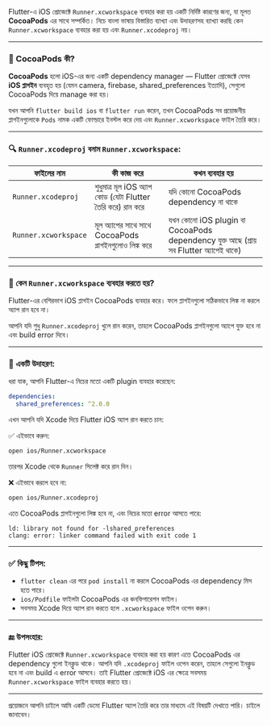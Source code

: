 Flutter-এ iOS প্রোজেক্টে `Runner.xcworkspace` ব্যবহার করা হয় একটি নির্দিষ্ট কারণের জন্য, যা মূলত **CocoaPods** এর সাথে সম্পর্কিত। নিচে বাংলা ভাষায় বিস্তারিত ব্যাখ্যা এবং উদাহরণসহ ব্যাখ্যা করছি কেন `Runner.xcworkspace` ব্যবহার করা হয় এবং `Runner.xcodeproj` নয়।

---

### 🧠 CocoaPods কী?

**CocoaPods** হলো iOS-এর জন্য একটি dependency manager — Flutter প্রোজেক্টে যেসব **iOS প্লাগইন** ব্যবহৃত হয় (যেমন camera, firebase, shared\_preferences ইত্যাদি), সেগুলো CocoaPods দিয়ে manage করা হয়।

যখন আপনি `flutter build ios` বা `flutter run` করেন, তখন CocoaPods সব প্রয়োজনীয় প্লাগইনগুলোকে `Pods` নামক একটি ফোল্ডারে ইনস্টল করে দেয় এবং `Runner.xcworkspace` ফাইল তৈরি করে।

---

### 🔍 `Runner.xcodeproj` বনাম `Runner.xcworkspace`:

| ফাইলের নাম           | কী কাজ করে                                                  | কখন ব্যবহার হয়                                                                        |
| -------------------- | ----------------------------------------------------------- | ------------------------------------------------------------------------------------- |
| `Runner.xcodeproj`   | শুধুমাত্র মূল iOS অ্যাপ কোড (যেটা Flutter তৈরি করে) রান করে | যদি কোনো CocoaPods dependency না থাকে                                                 |
| `Runner.xcworkspace` | মূল অ্যাপের সাথে সাথে CocoaPods প্লাগইনগুলোও লিঙ্ক করে      | যখন কোনো iOS plugin বা CocoaPods dependency যুক্ত আছে (প্রায় সব Flutter অ্যাপেই থাকে) |

---

### 🎯 কেন `Runner.xcworkspace` ব্যবহার করতে হয়?

Flutter-এর বেশিরভাগ iOS প্লাগইন CocoaPods ব্যবহার করে। ফলে প্লাগইনগুলো সঠিকভাবে লিঙ্ক না করলে অ্যাপ রান হবে না।

আপনি যদি শুধু `Runner.xcodeproj` খুলে রান করেন, তাহলে CocoaPods প্লাগইনগুলো অ্যাপে যুক্ত হবে না এবং build error দিবে।

---

### 🧪 একটি উদাহরণ:

ধরা যাক, আপনি Flutter-এ নিচের মতো একটি plugin ব্যবহার করেছেন:

```yaml
dependencies:
  shared_preferences: ^2.0.0
```

এখন আপনি যদি Xcode দিয়ে Flutter iOS অ্যাপ রান করতে চান:

✅ এইভাবে করুন:

```bash
open ios/Runner.xcworkspace
```

তারপর Xcode থেকে `Runner` সিলেক্ট করে রান দিন।

❌ এইভাবে করলে হবে না:

```bash
open ios/Runner.xcodeproj
```

এতে CocoaPods প্লাগইনগুলো লিঙ্ক হবে না, এবং নিচের মতো error আসতে পারে:

```
ld: library not found for -lshared_preferences
clang: error: linker command failed with exit code 1
```

---

### ✅ কিছু টিপস:

* `flutter clean` এর পরে `pod install` না করলে CocoaPods এর dependency মিস হতে পারে।
* `ios/Podfile` ফাইলটা CocoaPods এর কনফিগারেশন ফাইল।
* সবসময় Xcode দিয়ে অ্যাপ রান করতে হলে `.xcworkspace` ফাইল ওপেন করুন।

---

### 🔚 উপসংহার:

Flutter iOS প্রোজেক্টে `Runner.xcworkspace` ব্যবহার করা হয় কারণ এতে CocoaPods এর dependency গুলো ইনক্লুড থাকে। আপনি যদি `.xcodeproj` ফাইল ওপেন করেন, তাহলে সেগুলো ইনক্লুড হবে না এবং build এ error আসবে। তাই Flutter প্রোজেক্টে iOS এর ক্ষেত্রে সবসময় `Runner.xcworkspace` ফাইল ব্যবহার করতে হয়।

---

প্রয়োজনে আপনি চাইলে আমি একটি ডেমো Flutter অ্যাপ তৈরি করে তার মাধ্যমে এই বিষয়টি দেখাতে পারি। চাইলে জানাবেন।
